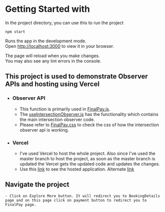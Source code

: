 # Getting Started with

In the project directory, you can use this to run the project

`npm start`

Runs the app in the development mode.\
Open [http://localhost:3000](http://localhost:3000) to view it in your browser.

The page will reload when you make changes.\
You may also see any lint errors in the console.

## This project is used to demonstrate Observer APIs and hosting using Vercel

- ### Observer API
    - This function is primarily used in [FinalPay.js](./src/FinalPay.js).
    - The [useIntersectionObserver.js](./src/useIntersectionObserver.js) has the functionality which contains the main intersection observer code.
    - Please refer to [FinalPay.css](./src/FinalPay.css) to check the css of how the intersection observer api is working. 
- ### Vercel
    - I've used Vercel to host the whole project. Also since I've used the master branch to host the project, as soon as the master branch is updated the Vercel gets the updated code and updates the changes.
    - Use this [link](https://hotelbooking-woad-ten.vercel.app/) to see the hosted application.
    Alternate [link](https://hotelbooking-npm-shubhams-projects.vercel.app/)

## Navigate the project 
    - Click on Explore More button. It will redirect you to BookingDetails page and on this page click on payment button to redirect you to FinalPay page. 